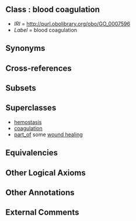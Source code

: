 
## Class : blood coagulation

 * *IRI* = http://purl.obolibrary.org/obo/GO_0007596
 * *Label* = blood coagulation

## Synonyms


## Cross-references


## Subsets


## Superclasses

 * [hemostasis](../../GO/99/GO_0007599.md)
 * [coagulation](../../GO/17/GO_0050817.md)
 * [part_of](../../BFO/50/BFO_0000050.md) some [wound healing](../../GO/60/GO_0042060.md)

## Equivalencies


## Other Logical Axioms


## Other Annotations


## External Comments

